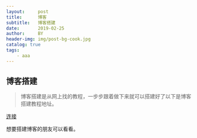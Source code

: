```yaml
---
layout:     post
title:      博客
subtitle:   博客搭建
date:       2019-02-25
author:     BY
header-img: img/post-bg-cook.jpg
catalog: true
tags:
    - aaa
---
```


## 博客搭建
> 博客搭建是从网上找的教程，一步步跟着做下来就可以搭建好了以下是博客搭建教程地址。

[连接](https://www.jianshu.com/p/e68fba58f75c?_blank)

想要搭建博客的朋友可以看看。